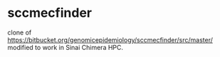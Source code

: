 # sccmecfinder

clone of https://bitbucket.org/genomicepidemiology/sccmecfinder/src/master/ modified to work in Sinai Chimera HPC.

